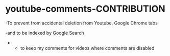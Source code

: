 # youtube-comments-CONTRIBUTION
-To prevent from accidental deletion from Youtube, Google Chrome tabs 

-and to be indexed by Google Search

- + to keep my comments for videos where comments are disabled

